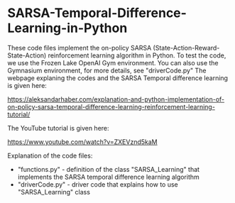 # SARSA-Temporal-Difference-Learning-in-Python
These code files implement the on-policy SARSA (State-Action-Reward-State-Action) reinforcement learning algorithm in Python. To test the code, we use the Frozen Lake OpenAI Gym environment. You can also use the Gymnasium environment, for more details, see "driverCode.py" The webpage explaning the codes and the SARSA Temporal difference learning is given here:

https://aleksandarhaber.com/explanation-and-python-implementation-of-on-policy-sarsa-temporal-difference-learning-reinforcement-learning-tutorial/

The YouTube tutorial is given here:

https://www.youtube.com/watch?v=ZXEVznd5kaM

Explanation of the code files:

- "functions.py" - definition of the class "SARSA_Learning" that implements the SARSA temporal difference learning algorithm 
- "driverCode.py" - driver code that explains how to use "SARSA_Learning" class

